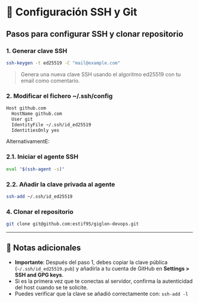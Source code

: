 # 🔐 Configuración SSH y Git

## Pasos para configurar SSH y clonar repositorio

### 1. Generar clave SSH
```bash
ssh-keygen -t ed25519 -C "mail@example.com"
```
> Genera una nueva clave SSH usando el algoritmo ed25519 con tu email como comentario.

### 2. Modificar el fichero ~/.ssh/config

```bash
Host github.com
  HostName github.com
  User git
  IdentityFile ~/.ssh/id_ed25519
  IdentitiesOnly yes
```

AlternativamentE:

### 2.1. Iniciar el agente SSH
```bash
eval "$(ssh-agent -s)"
```

### 2.2. Añadir la clave privada al agente
```bash
ssh-add ~/.ssh/id_ed25519
```

### 4. Clonar el repositorio
```bash
git clone git@github.com:estif95/giglon-devops.git
```
---

## 📝 Notas adicionales

- **Importante**: Después del paso 1, debes copiar la clave pública (`~/.ssh/id_ed25519.pub`) y añadirla a tu cuenta de GitHub en **Settings > SSH and GPG keys**.
- Si es la primera vez que te conectas al servidor, confirma la autenticidad del host cuando se te solicite.
- Puedes verificar que la clave se añadió correctamente con: `ssh-add -l`